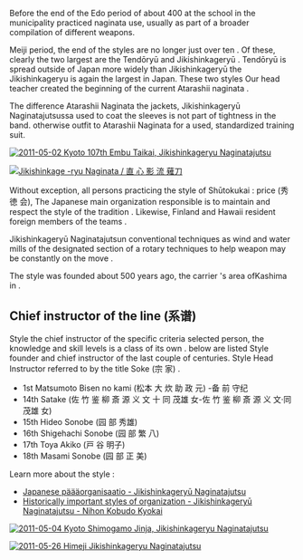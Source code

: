 Before the end of the Edo period of about 400 at the school in the municipality practiced
naginata use, usually as part of a broader compilation of different weapons.

Meiji period, the end of the styles are no longer just over ten . Of these,
clearly the two largest are the Tendōryū and Jikishinkageryū . Tendōryū is
spread outside of Japan more widely than Jikishinkageryū the
Jikishinkageryu is again the largest in Japan. These two styles
Our head teacher created the beginning of the current Atarashii naginata .

The difference Atarashii Naginata the jackets, Jikishinkageryū Naginatajutsussa
used to coat the sleeves is not part of tightness in the band. otherwise
outfit to Atarashii Naginata for a used, standardized
training suit.

[![2011-05-02 Kyoto 107th Embu Taikai, Jikishinkageryu
Naginatajutsu](http://farm3.staticflickr.com/2291/5763589730_ae7116f625_m.jpg )
](http://flickr.com/photos/14224905@N08/5763589730 "Kyoto 2011-05-02 107th Embu Taikai, Jikishinkageryu Naginatajutsu / paazio")

[![Jikishinkage -ryu Naginata /
直 心 影 流 薙刀](http://farm2.staticflickr.com/1322/4601612764_1e3537aeab_m.jpg )
](http://flickr.com/photos/8519244@N06/4601612764 "Jikishinkage -ryu Naginata / 直心影流薙刀 / RStonell")

Without exception, all persons practicing the style of
Shūtokukai : price (秀 徳 会), The Japanese main organization responsible
is to maintain and respect the style of the tradition . Likewise, Finland and
Hawaii resident foreign members of the teams .

Jikishinkageryū Naginatajutsun conventional techniques as wind and
water mills of the designated section of a rotary techniques to help
weapon may be constantly on the move .

The style was founded about 500 years ago, the carrier 's area of ​​Kashima in .

## Chief instructor of the line (系谱)

Style the chief instructor of the specific criteria selected person,
the knowledge and skill levels is a class of its own . below are listed
Style founder and chief instructor of the last couple of centuries. Style Head Instructor
referred to by the title Soke (宗 家) .

-   1st Matsumoto Bisen no kami (松本 大 炊 助 政 元) -备 前 守纪
-   14th Satake (佐 竹 鉴 柳 斎 源 义 文 十 同 茂雄 女-佐 竹 鉴 柳 斎 源 义 文·同 茂雄 女)
-   15th Hideo Sonobe (园 部 秀雄)
-   16th Shigehachi Sonobe (园 部 繁 八)
-   17th Toya Akiko (戸 谷 明子)
-   18th Masami Sonobe (园 部 正 美)

Learn more about the style :

- [Japanese päääorganisaatio - Jikishinkageryū
    Naginatajutsu](http://www.jikishin-naginata.jp/ "Jikishinkageryu Naginatajutsu")
- [Historically important styles of organization - Jikishinkageryū
    Naginatajutsu - Nihon Kobudo
    Kyokai](http://www.nihonkobudokyoukai.org/martialarts/059/ "Jikishinkageryu Naginatajutsu - by Nihon Kobudo Kyokai")

[![2011-05-04 Kyoto Shimogamo Jinja, Jikishinkageryu
Naginatajutsu](http://farm6.staticflickr.com/5185/5763043699_fcda29747e_m.jpg )
](http://flickr.com/photos/14224905@N08/5763043699 " Kyoto 2011-05-04 Shimogamo Jinja, Jikishinkageryu Naginatajutsu / paazio")

[![2011-05-26 Himeji Jikishinkageryu
Naginatajutsu](http://farm3.staticflickr.com/2514/5763043905_5a542834cf_m.jpg )
](http://flickr.com/photos/14224905@N08/5763043905 " Himeji 2011-05-26 Jikishinkageryu Naginatajutsu / paazio")